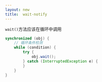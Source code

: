 ```yaml
---
layout: new
title:  wait-notify
---
```


`wait()`方法应该在循环中调用

```java
synchronized (obj) {
    // 循环条件检测
    while (condition) {
        try {
            obj.wait();
        } catch (InterruptedException e) {
        }
    }
}
```
